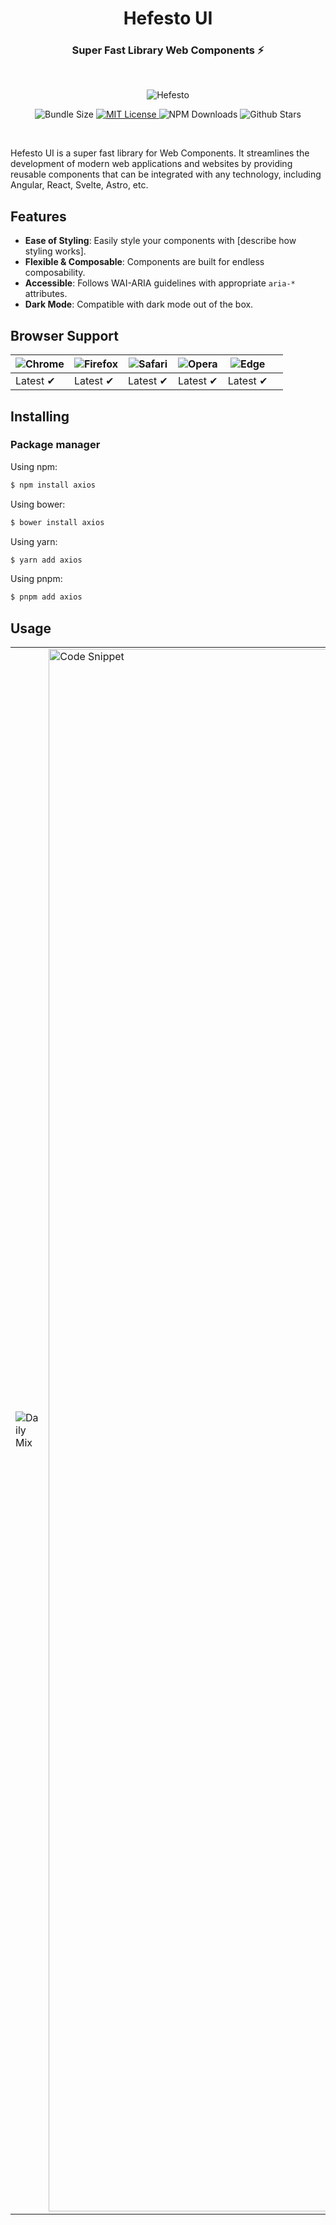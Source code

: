 <h1 align="center">Hefesto UI</h1>
<h3 align="center">Super Fast Library Web Components ⚡️</h3>
<br />

<p align="center">
  <img alt="Hefesto" src="https://github.com/MarioTavarezMaxill/hefesto-ui/assets/121114433/9da9fcac-efe2-422b-9a2a-ef61b8a4bb45"/>
</p>


<p align="center">
  <img alt="Bundle Size" src="https://badgen.net/bundlephobia/minzip/hefesto-ui@1.0.5"/>
  <a href="https://github.com/MarioTavarezMaxill/hefesto-ui/blob/main/LICENSE">
    <img alt="MIT License" src="https://img.shields.io/github/license/MarioTavarezMaxill/hefesto-ui"/>
  </a>
  <img alt="NPM Downloads" src="https://img.shields.io/npm/dm/hefesto-ui.svg?style=flat"/>
  <img alt="Github Stars" src="https://badgen.net/github/stars/MarioTavarezMaxill/hefesto-ui" />
</p>

<br />

Hefesto UI is a super fast library for Web Components. It streamlines the development of modern web applications and websites by providing reusable components that can be integrated with any technology, including Angular, React, Svelte, Astro, etc.



## Features

- **Ease of Styling**: Easily style your components with [describe how styling works].
- **Flexible & Composable**: Components are built for endless composability.
- **Accessible**: Follows WAI-ARIA guidelines with appropriate `aria-*` attributes.
- **Dark Mode**: Compatible with dark mode out of the box.

## Browser Support

![Chrome](https://raw.githubusercontent.com/alrra/browser-logos/main/src/chrome/chrome_48x48.png) | ![Firefox](https://raw.githubusercontent.com/alrra/browser-logos/main/src/firefox/firefox_48x48.png) | ![Safari](https://raw.githubusercontent.com/alrra/browser-logos/main/src/safari/safari_48x48.png) | ![Opera](https://raw.githubusercontent.com/alrra/browser-logos/main/src/opera/opera_48x48.png) | ![Edge](https://raw.githubusercontent.com/alrra/browser-logos/main/src/edge/edge_48x48.png) | |
--- | --- | --- | --- | --- | --- |
Latest ✔ | Latest ✔ | Latest ✔ | Latest ✔ | Latest ✔ 



## Installing

### Package manager

Using npm:

```bash
$ npm install axios
```

Using bower:

```bash
$ bower install axios
```

Using yarn:

```bash
$ yarn add axios
```

Using pnpm:

```bash
$ pnpm add axios
```

## Usage
<div align="center">
  <table>
    <tr>
      <td><img alt="Daily Mix" src="https://github.com/MarioTavarezMaxill/hefesto-ui/assets/121114433/af3bdb57-e65b-4502-a150-2236b127336e"/></td>
      <td><img width="2500px" alt="Code Snippet" src="https://github.com/MarioTavarezMaxill/hefesto-ui/assets/121114433/2950ffd3-eb7c-436b-b7cf-607dbc6cfbd1"/></td>
    </tr>
  </table>
</div>
